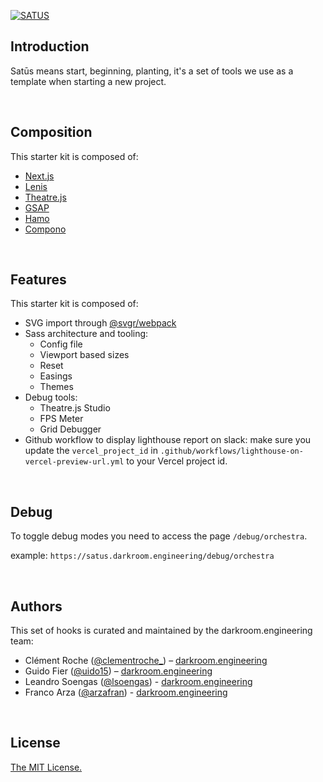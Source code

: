 [![SATUS](https://assets.studiofreight.com/satus/header.png)](https://github.com/darkroomengineering/satus)

## Introduction

Satūs means start, beginning, planting, it's a set of tools we use as a template when starting a new project.

<br/>

## Composition

This starter kit is composed of:

- [Next.js](https://nextjs.org)
- [Lenis](https://github.com/darkroomengineering/lenis)
- [Theatre.js](https://www.theatrejs.com/)
- [GSAP](https://greensock.com/gsap/)
- [Hamo](https://github.com/darkroomengineering/hamo)
- [Compono](https://github.com/darkroomengineering/compono)

<br/>

## Features

This starter kit is composed of:

- SVG import through [@svgr/webpack](https://www.npmjs.com/package/@svgr/webpack)
- Sass architecture and tooling:
  - Config file
  - Viewport based sizes
  - Reset
  - Easings
  - Themes
- Debug tools:
  - Theatre.js Studio
  - FPS Meter
  - Grid Debugger
- Github workflow to display lighthouse report on slack:
  make sure you update the `vercel_project_id` in `.github/workflows/lighthouse-on-vercel-preview-url.yml` to your Vercel project id.

<br/>

## Debug

To toggle debug modes you need to access the page `/debug/orchestra`.

example: `https://satus.darkroom.engineering/debug/orchestra`

<br/>

## Authors

This set of hooks is curated and maintained by the darkroom.engineering team:

- Clément Roche ([@clementroche\_](https://twitter.com/clementroche_)) – [darkroom.engineering](https://darkroom.engineering)
- Guido Fier ([@uido15](https://twitter.com/uido15)) – [darkroom.engineering](https://darkroom.engineering)
- Leandro Soengas ([@lsoengas](https://twitter.com/lsoengas)) - [darkroom.engineering](https://darkroom.engineering)
- Franco Arza ([@arzafran](https://twitter.com/arzafran)) - [darkroom.engineering](https://darkroom.engineering)

<br/>

## License

[The MIT License.](https://opensource.org/licenses/MIT)
